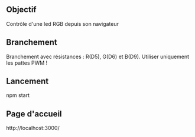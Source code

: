 ## Objectif

Contrôle d'une led RGB depuis son navigateur

## Branchement

Branchement avec résistances : R(D5), G(D6) et B(D9). Utiliser uniquement les pattes PWM !

## Lancement 
npm start

## Page d'accueil

http://localhost:3000/
